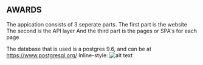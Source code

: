 

## AWARDS



The appication consists of 3 seperate parts.
The first part is the website
The second is the API layer
And the third part is the pages or SPA's for each page


The database that is used is a postgres 9.6, and can be at <a href="https://www.postgresql.org/">https://www.postgresql.org/</a>
Inline-style: 
![alt text](https://github.com/roachmanza/Awards/blob/master/client/content/images/bluetrophy.png "Logo Title Text 1")


